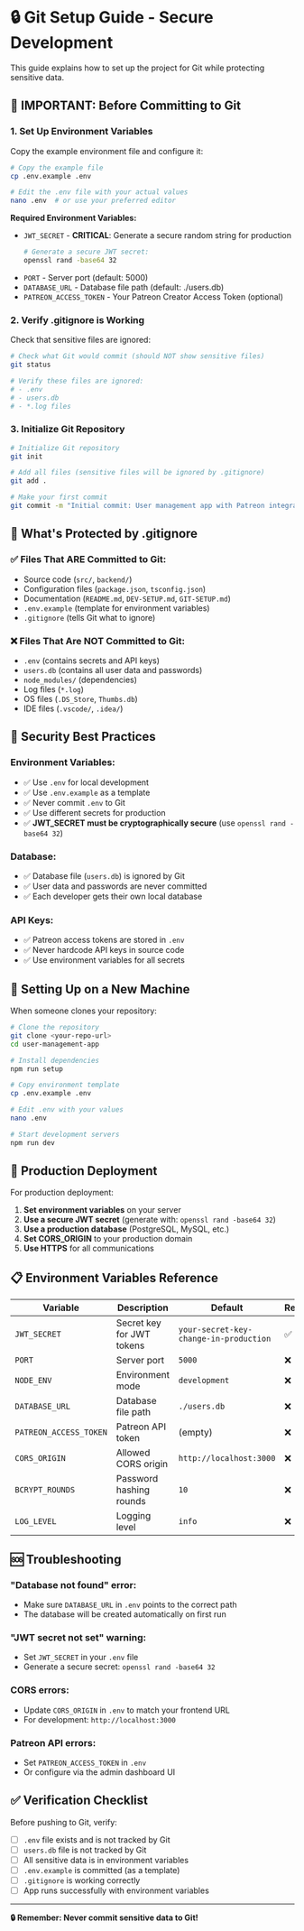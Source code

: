 # 🔒 Git Setup Guide - Secure Development

This guide explains how to set up the project for Git while protecting sensitive data.

## 🚨 **IMPORTANT: Before Committing to Git**

### **1. Set Up Environment Variables**

Copy the example environment file and configure it:

```bash
# Copy the example file
cp .env.example .env

# Edit the .env file with your actual values
nano .env  # or use your preferred editor
```

**Required Environment Variables:**
- `JWT_SECRET` - **CRITICAL**: Generate a secure random string for production
  ```bash
  # Generate a secure JWT secret:
  openssl rand -base64 32
  ```
- `PORT` - Server port (default: 5000)
- `DATABASE_URL` - Database file path (default: ./users.db)
- `PATREON_ACCESS_TOKEN` - Your Patreon Creator Access Token (optional)

### **2. Verify .gitignore is Working**

Check that sensitive files are ignored:

```bash
# Check what Git would commit (should NOT show sensitive files)
git status

# Verify these files are ignored:
# - .env
# - users.db
# - *.log files
```

### **3. Initialize Git Repository**

```bash
# Initialize Git repository
git init

# Add all files (sensitive files will be ignored by .gitignore)
git add .

# Make your first commit
git commit -m "Initial commit: User management app with Patreon integration"
```

## 📁 **What's Protected by .gitignore**

### **✅ Files That ARE Committed to Git:**
- Source code (`src/`, `backend/`)
- Configuration files (`package.json`, `tsconfig.json`)
- Documentation (`README.md`, `DEV-SETUP.md`, `GIT-SETUP.md`)
- `.env.example` (template for environment variables)
- `.gitignore` (tells Git what to ignore)

### **❌ Files That Are NOT Committed to Git:**
- `.env` (contains secrets and API keys)
- `users.db` (contains all user data and passwords)
- `node_modules/` (dependencies)
- Log files (`*.log`)
- OS files (`.DS_Store`, `Thumbs.db`)
- IDE files (`.vscode/`, `.idea/`)

## 🔐 **Security Best Practices**

### **Environment Variables:**
- ✅ Use `.env` for local development
- ✅ Use `.env.example` as a template
- ✅ Never commit `.env` to Git
- ✅ Use different secrets for production
- ✅ **JWT_SECRET must be cryptographically secure** (use `openssl rand -base64 32`)

### **Database:**
- ✅ Database file (`users.db`) is ignored by Git
- ✅ User data and passwords are never committed
- ✅ Each developer gets their own local database

### **API Keys:**
- ✅ Patreon access tokens are stored in `.env`
- ✅ Never hardcode API keys in source code
- ✅ Use environment variables for all secrets

## 🚀 **Setting Up on a New Machine**

When someone clones your repository:

```bash
# Clone the repository
git clone <your-repo-url>
cd user-management-app

# Install dependencies
npm run setup

# Copy environment template
cp .env.example .env

# Edit .env with your values
nano .env

# Start development servers
npm run dev
```

## 🔧 **Production Deployment**

For production deployment:

1. **Set environment variables** on your server
2. **Use a secure JWT secret** (generate with: `openssl rand -base64 32`)
3. **Use a production database** (PostgreSQL, MySQL, etc.)
4. **Set CORS_ORIGIN** to your production domain
5. **Use HTTPS** for all communications

## 📋 **Environment Variables Reference**

| Variable | Description | Default | Required |
|----------|-------------|---------|----------|
| `JWT_SECRET` | Secret key for JWT tokens | `your-secret-key-change-in-production` | ✅ |
| `PORT` | Server port | `5000` | ❌ |
| `NODE_ENV` | Environment mode | `development` | ❌ |
| `DATABASE_URL` | Database file path | `./users.db` | ❌ |
| `PATREON_ACCESS_TOKEN` | Patreon API token | (empty) | ❌ |
| `CORS_ORIGIN` | Allowed CORS origin | `http://localhost:3000` | ❌ |
| `BCRYPT_ROUNDS` | Password hashing rounds | `10` | ❌ |
| `LOG_LEVEL` | Logging level | `info` | ❌ |

## 🆘 **Troubleshooting**

### **"Database not found" error:**
- Make sure `DATABASE_URL` in `.env` points to the correct path
- The database will be created automatically on first run

### **"JWT secret not set" warning:**
- Set `JWT_SECRET` in your `.env` file
- Generate a secure secret: `openssl rand -base64 32`

### **CORS errors:**
- Update `CORS_ORIGIN` in `.env` to match your frontend URL
- For development: `http://localhost:3000`

### **Patreon API errors:**
- Set `PATREON_ACCESS_TOKEN` in `.env`
- Or configure via the admin dashboard UI

## ✅ **Verification Checklist**

Before pushing to Git, verify:

- [ ] `.env` file exists and is not tracked by Git
- [ ] `users.db` file is not tracked by Git
- [ ] All sensitive data is in environment variables
- [ ] `.env.example` is committed (as a template)
- [ ] `.gitignore` is working correctly
- [ ] App runs successfully with environment variables

---

**🔒 Remember: Never commit sensitive data to Git!**
